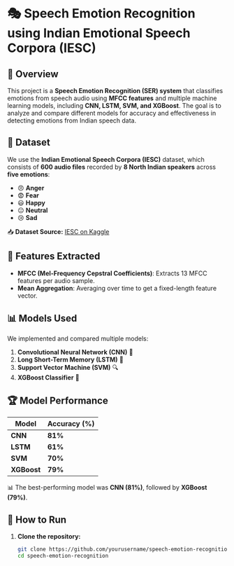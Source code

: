 # 🎭 Speech Emotion Recognition using Indian Emotional Speech Corpora (IESC)  

## 📌 Overview  
This project is a **Speech Emotion Recognition (SER) system** that classifies emotions from speech audio using **MFCC features** and multiple machine learning models, including **CNN, LSTM, SVM, and XGBoost**. The goal is to analyze and compare different models for accuracy and effectiveness in detecting emotions from Indian speech data.  

## 📂 Dataset  
We use the **Indian Emotional Speech Corpora (IESC)** dataset, which consists of **600 audio files** recorded by **8 North Indian speakers** across **five emotions**:  
- 😠 **Anger**  
- 😨 **Fear**  
- 😃 **Happy**  
- 😐 **Neutral**  
- 😢 **Sad**  

📥 **Dataset Source:** [IESC on Kaggle](https://www.kaggle.com/datasets/ybsingh/indian-emotional-speech-corpora-iesc/data)  

## 🚀 Features Extracted  
- **MFCC (Mel-Frequency Cepstral Coefficients)**: Extracts 13 MFCC features per audio sample.  
- **Mean Aggregation**: Averaging over time to get a fixed-length feature vector.  

## 📊 Models Used  
We implemented and compared multiple models:  
1. **Convolutional Neural Network (CNN)** 🧠  
2. **Long Short-Term Memory (LSTM)** 🔄  
3. **Support Vector Machine (SVM)** 🔍  
4. **XGBoost Classifier** 🚀  

## 🏆 Model Performance  
| Model  | Accuracy (%) |  
|--------|-------------|  
| **CNN**  | **81%**  |  
| **LSTM**  | **61%**  |  
| **SVM**  | **70%**  |  
| **XGBoost**  | **79%**  |  

📊 The best-performing model was **CNN (81%)**, followed by **XGBoost (79%)**.  

## 📌 How to Run  
1. **Clone the repository:**  
   ```bash
   git clone https://github.com/yourusername/speech-emotion-recognition.git
   cd speech-emotion-recognition

